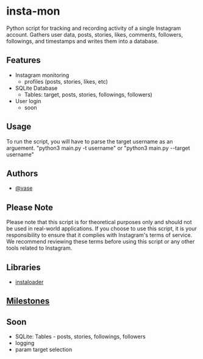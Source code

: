 # insta-mon
Python script for tracking and recording activity of a single Instagram account. 
Gathers user data, posts, stories, likes, comments, followers, followings, and timestamps and writes 
them into a database.


## Features

- Instagram monitoring
    - profiles (posts, stories, likes, etc)
- SQLite Database
    - Tables: target, posts, stories, followings, followers)
- User login
    - soon

## Usage
To run the script, you will have to parse the target username as an arguement. 
"python3 main.py -t username" or "python3 main.py --target username"

## Authors

- [@vase](https://github.com/vaseesav)


## Please Note

Please note that this script is for theoretical purposes only and should not be used in real-world applications. If you choose to use this script, it is your responsibility to ensure that it complies with Instagram's terms of service. We recommend reviewing these terms before using this script or any other tools related to Instagram.


## Libraries

- [instaloader](https://github.com/instaloader/instaloader) 


## [Milestones](https://github.com/vaseesav/insta-mon/milestones)


## Soon
- SQLite: Tables - posts, stories, followings, followers
- logging 
- param target selection
